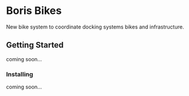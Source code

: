 # Boris Bikes

New bike system to coordinate docking systems bikes and infrastructure.

## Getting Started

coming soon...


### Installing

coming soon...
